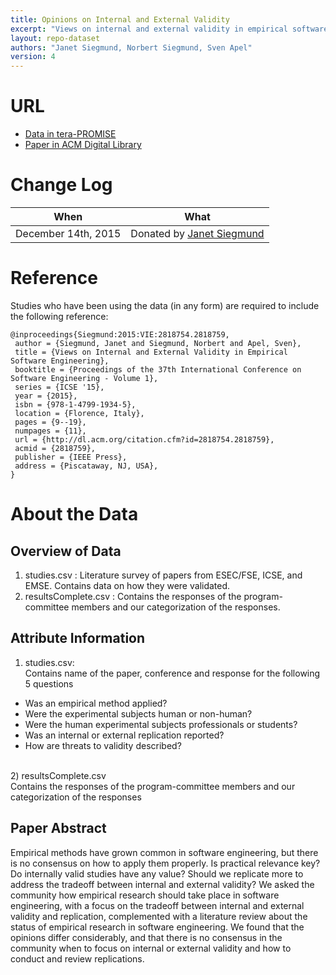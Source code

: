 ```yaml
---
title: Opinions on Internal and External Validity
excerpt: "Views on internal and external validity in empirical software engineering"
layout: repo-dataset
authors: "Janet Siegmund, Norbert Siegmund, Sven Apel"
version: 4
---
```


# URL

* [Data in tera-PROMISE](https://terapromise.csc.ncsu.edu:8443/!/#repo/view/head/spreadsheet/opinions)
* [Paper in ACM Digital Library](http://dl.acm.org/citation.cfm?id=2818759)

# Change Log

When | What
---- | ----
December 14th, 2015 | Donated by [Janet Siegmund](mailto:siegmunj@fim.uni-passau.de)

# Reference

Studies who have been using the data (in any form) are required to include the following reference:

```
@inproceedings{Siegmund:2015:VIE:2818754.2818759,
 author = {Siegmund, Janet and Siegmund, Norbert and Apel, Sven},
 title = {Views on Internal and External Validity in Empirical Software Engineering},
 booktitle = {Proceedings of the 37th International Conference on Software Engineering - Volume 1},
 series = {ICSE '15},
 year = {2015},
 isbn = {978-1-4799-1934-5},
 location = {Florence, Italy},
 pages = {9--19},
 numpages = {11},
 url = {http://dl.acm.org/citation.cfm?id=2818754.2818759},
 acmid = {2818759},
 publisher = {IEEE Press},
 address = {Piscataway, NJ, USA},
}
```

# About the Data

## Overview of Data

1) studies.csv : Literature survey of papers from ESEC/FSE, ICSE, and EMSE. Contains data on how they were validated.<br />
2) resultsComplete.csv : Contains the responses of the program-committee members and our categorization of the responses.

## Attribute Information

1) studies.csv:<br />
Contains name of the paper, conference and response for the following 5 questions<br />
- Was an empirical method applied?<br />
- Were the experimental subjects human or non-human?<br />
- Were the human experimental subjects professionals or students?<br />
- Was an internal or external replication reported?<br />
- How are threats to validity described?<br />
<br />
2) resultsComplete.csv<br />
Contains the responses of the program-committee members and our categorization of the responses<br />

## Paper Abstract

Empirical methods have grown common in software engineering, but there is no consensus on how to apply them properly. Is practical relevance key? Do internally valid studies have any value? Should we replicate more to address the tradeoff between internal and external validity? We asked the community how empirical research should take place in software engineering, with a focus on the tradeoff between internal and external validity and replication, complemented with a literature review about the status of empirical research in software engineering. We found that the opinions differ considerably, and that there is no consensus in the community when to focus on internal or external validity and how to conduct and review replications.
